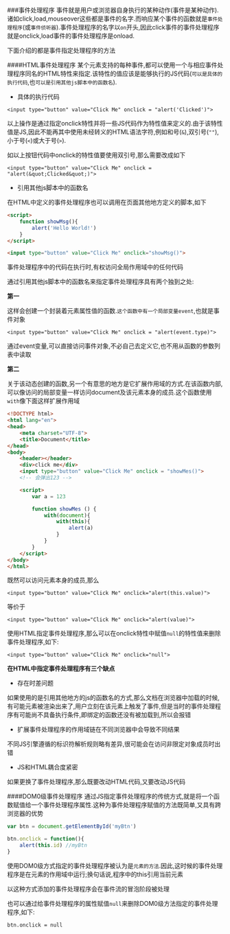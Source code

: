 ###事件处理程序
事件就是用户或浏览器自身执行的某种动作(事件是某种动作).诸如click,load,mouseover这些都是事件的名字.而响应某个事件的函数就是`事件处理程序`(或`事件侦听器`).事件处理程序的名字以`on`开头,因此click事件的事件处理程序就是onclick,load事件的事件处理程序是onload.

下面介绍的都是事件指定处理程序的方法

####HTML事件处理程序
某个元素支持的每种事件,都可以使用一个与相应事件处理程序同名的HTML特性来指定.该特性的值应该是能够执行的JS代码(`可以是具体的执行代码`,也`可以是引用其他js脚本中的函数名`).

- 具体的执行代码

`<input type="button" value="Click Me" onclick = "alert('Clicked')">`

以上操作是通过指定onclick特性并将一些JS代码作为特性值来定义的.由于该特性值是JS,因此不能再其中使用未经转义的HTML语法字符,例如和号(`&`),双引号(`""`),小于号(`<`)或大于号(`>`).

如以上按钮代码中onclick的特性值要使用双引号,那么需要改成如下

`<input type="button" value="Click Me" onclick = "alert(&quot;Clicked&quot;)">`

- 引用其他js脚本中的函数名

在HTML中定义的事件处理程序也可以调用在页面其他地方定义的脚本,如下

```html
<script>
    function showMsg(){
        alert('Hello World!')
    }
</script>

<input type="button" value="Click Me" onclick="showMsg()">
```

事件处理程序中的代码在执行时,有权访问全局作用域中的任何代码

通过引用其他js脚本中的函数名来指定事件处理程序具有两个独到之处:

**第一**

这样会创建一个封装着元素属性值的函数.`这个函数中有一个局部变量event`,也就是事件对象

`<input type="button" value="Click Me" onclick = "alert(event.type)">`

通过event变量,可以直接访问事件对象,不必自己去定义它,也不用从函数的参数列表中读取

**第二**

关于该动态创建的函数,另一个有意思的地方是它扩展作用域的方式.在该函数内部,可以像访问的局部变量一样访问document及该元素本身的成员.这个函数使用`with`像下面这样扩展作用域

```html
<!DOCTYPE html>
<html lang="en">
<head>
    <meta charset="UTF-8">
    <title>Document</title>
</head>
<body>
    <header></header>
    <div>click me</div>
    <input type="button" value="Click Me" onclick = "showMes()">
    <!-- 会弹出123 -->

    <script>
        var a = 123

        function showMes () {
            with(document){
                with(this){
                    alert(a)
                }
            }
        }
    </script>
</body>
</html>
```

既然可以访问元素本身的成员,那么

`<input type="button" value="Click Me" onclick="alert(this.value)">`

等价于

`<input type="button" value="Click Me" onclick="alert(value)">`

使用HTML指定事件处理程序,那么可以在onclick特性中赋值`null`的特性值来删除事件处理程序,如下:

`<input type="button" value="Click Me" onclick="null">`

**在HTML中指定事件处理程序有三个缺点**

- 存在时差问题

如果使用的是引用其他地方的js的函数名的方式,那么文档在浏览器中加载的时候,有可能元素被渲染出来了,用户立刻在该元素上触发了事件,但是当时的事件处理程序有可能尚不具备执行条件,即绑定的函数还没有被加载到,所以会报错

- 扩展事件处理程序的作用域链在不同浏览器中会导致不同结果

不同JS引擎遵循的标识符解析规则略有差异,很可能会在访问非限定对象成员时出错

- JS和HTML耦合度紧密

如果更换了事件处理程序,那么既要改动HTML代码,又要改动JS代码

####DOM0级事件处理程序
通过JS指定事件处理程序的传统方式,就是将一个函数赋值给一个事件处理程序属性.这种为事件处理程序赋值的方法既简单,又具有跨浏览器的优势

```javascript
var btn = document.getElementById('myBtn')

btn.onclick = function(){
    alert(this.id) //myBtn
}
```

使用DOM0级方式指定的事件处理程序被认为是`元素的方法`.因此,这时候的事件处理程序是在元素的作用域中运行;换句话说,程序中的this引用当前元素

以这种方式添加的事件处理程序会在事件流的冒泡阶段被处理

也可以通过给事件处理程序的属性赋值`null`来删除DOM0级方法指定的事件处理程序,如下:

`btn.onclick = null`


